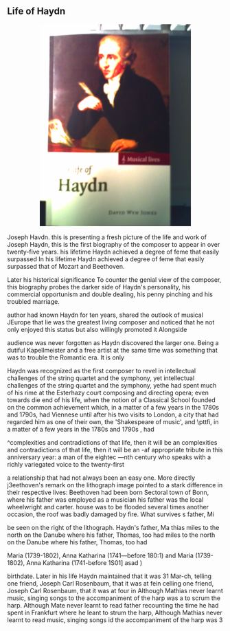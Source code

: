 ## Life of Haydn

<p align="center">
  <img src="https://github.com/stan-alam/music/blob/develop/Haydn/lfOfHaydn/images/PICT0145.JPG" width="70%" height="70%">
</p>


Joseph Havdn. this is presenting a fresh picture of the life and work of Joseph Haydn, this is the first biography of the composer to appear in over twenty-five years. his lifetime Haydn achieved a degree of feme that easily surpassed In his lifetime Haydn achieved a degree of feme that easily surpassed that of Mozart and Beethoven.

Later his historical significance To counter the genial view of the composer, this biography probes the darker side of Haydn's personality, his commercial opportunism and double dealing, his penny pinching and his troubled marriage.

author had known Haydn for ten years, shared the outlook of musical JEurope that lie was the greatest living composer and noticed that he not only enjoyed this status but also willingly promoted it Alongside

audience was never forgotten as Haydn discovered the larger one. Being a dutiful Kapellmeister and a free artist at the same time was something that was to trouble the Romantic era. It is only

 Haydn was recognized as the first composer to revel  in intellectual challenges of the string quartet and the symphony, yet intellectual challenges of the string quartet and the symphony, yethe had spent much of his rime at the Esterhazy court composing and directing opera; even towards die end of his life, when the notion of a Classical School founded on the common achievement
which, in a matter of a few years in the 1780s and 1790s, had Viennese until after his two visits to London, a city that had regarded him as one of their own, the 'Shakespeare of music', and \pttfi, in a matter of a few years in the 1780s and 1790s , had      

^complexities and contradictions of that life, then it will be an complexities and contradictions of that life, then it will be an -af appropriate tribute in this anniversary year: a man of the eightec —nth century who speaks with a richly variegated voice to the twenty-first

a relationship that had not always been an easy one. More directly j3eethoven's remark on the lithograph image pointed to a stark difference in their respective lives: Beethoven had been born Sectoral town of Bonn, where his father was employed as a musician his father was the local wheelwright and carter. house was to be flooded several times  another occasion, the roof was badly damaged by fire. What survives s father, Mi

be seen on the right of the lithograph. Haydn's father, Ma thias miles to the north on the Danube where his father, Thomas, too had miles to the north on the Danube where his father, Thomas, too had

Maria (1739-1802), Anna Katharina (1741—before 180:1) and Maria (1739-1802), Anna Katharina (1741-before 1S01] asad )

birthdate. Later in his life Haydn maintained that it was 31 Mar-ch, telling one friend, Joseph Carl Rosenbaum, that it was at fein celling one friend, Joseph Carl Rosenbaum, that it was at four in
Although Mathias never learnt music, singing songs to the accompaniment of the harp was a to scrum the harp. Although Mate never learnt to read father recounting the time he had spent in Frankfurt where he leant to strum the harp, Although Mathias never learnt to read music, singing songs id the accompaniment of the harp was 3
